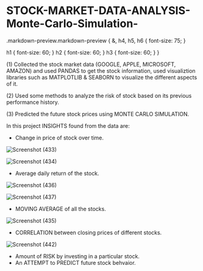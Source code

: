 # STOCK-MARKET-DATA-ANALYSIS-Monte-Carlo-Simulation-

.markdown-preview.markdown-preview {
 &, h4, h5, h6 {
   font-size: 75;
  }

  h1 { font-size: 60; }
  h2 { font-size: 60; }
  h3 { font-size: 60; }
}

(1) Collected the stock market data (GOOGLE, APPLE, MICROSOFT, AMAZON) and used PANDAS to get the stock information, used visualiztion libraries such as MATPLOTLIB & SEABORN to visualize the different aspects of it.

(2) Used some methods to analyze the risk of stock based on its previous performance history.

(3) Predicted the future stock prices using MONTE CARLO SIMULATION.

In this project INSIGHTS found from the data are:
  
   - Change in price of stock over time.
   
   ![Screenshot (433)](https://user-images.githubusercontent.com/61165633/91632446-7fb21e80-e995-11ea-88fb-8e116880b035.png)
   
   
   ![Screenshot (434)](https://user-images.githubusercontent.com/61165633/91632471-acfecc80-e995-11ea-804b-ca455f97ef13.png)



   - Average daily return of the stock.
   
   
   ![Screenshot (436)](https://user-images.githubusercontent.com/61165633/91632559-68276580-e996-11ea-9d8d-5a3b0396121b.png)

   ![Screenshot (437)](https://user-images.githubusercontent.com/61165633/91632556-6067c100-e996-11ea-9fa2-03049127eaa6.png)

   
   - MOVING AVERAGE of all the stocks.
   
   
   ![Screenshot (435)](https://user-images.githubusercontent.com/61165633/91632550-5b0a7680-e996-11ea-850e-5a9bd4c22685.png)
   
   
   - CORRELATION between closing prices of different stocks.
   
   ![Screenshot (442)](https://user-images.githubusercontent.com/61165633/91632950-5e533180-e999-11ea-9638-38602358cb78.png)

   - Amount of RISK by investing in a particular stock.
   - An ATTEMPT to PREDICT future stock behvaior.

